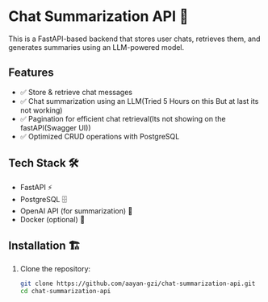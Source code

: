 # Chat Summarization API 🚀

This is a FastAPI-based backend that stores user chats, retrieves them, and generates summaries using an LLM-powered model.

## Features
- ✅ Store & retrieve chat messages
- ✅ Chat summarization using an LLM(Tried 5 Hours on this But at last its not working)
- ✅ Pagination for efficient chat retrieval(Its not showing on the fastAPI(Swagger UI))
- ✅ Optimized CRUD operations with PostgreSQL

## Tech Stack 🛠️
- FastAPI ⚡
- PostgreSQL 🗄️
- OpenAI API (for summarization) 🤖
- Docker (optional) 🐳

## Installation 🏗️
1. Clone the repository:  
   ```sh
   git clone https://github.com/aayan-gzi/chat-summarization-api.git
   cd chat-summarization-api
